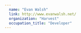 ```yaml
---
  name: "Evan Walsh"
  link: http://www.evanwalsh.net/
  organization: "Harvest"
  occupation_title: "Developer"
---
```

